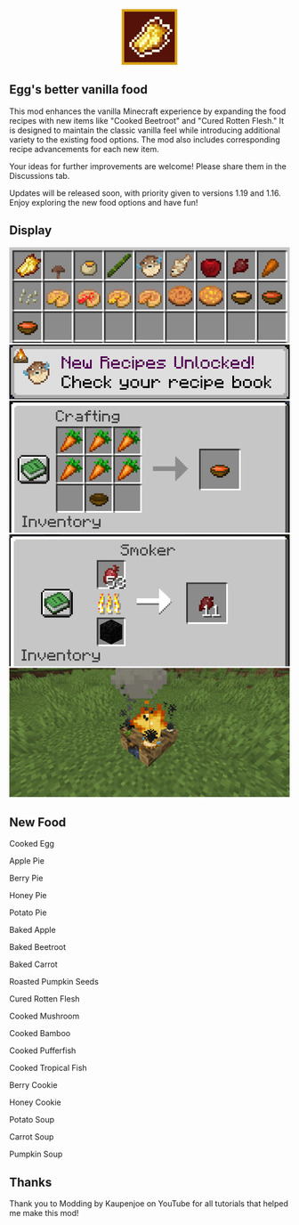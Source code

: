 <div align="center">
  <img src="src/main/resources/assets/eggsbettervanillafood/textures/gui/icon.png" alt="Project Icon" width="100" />
</div>

## Egg's better vanilla food ##

This mod enhances the vanilla Minecraft experience by expanding the food recipes with new items like "Cooked Beetroot" and "Cured Rotten Flesh." It is designed to maintain the classic vanilla feel while introducing additional variety to the existing food options. The mod also includes corresponding recipe advancements for each new item.

Your ideas for further improvements are welcome! Please share them in the Discussions tab.

Updates will be released soon, with priority given to versions 1.19 and 1.16. Enjoy exploring the new food options and have fun!
## Display ##
<div align="center">
  <img src="display/mod_tab.png" alt="Project Icon" width="" />
</div>
<div align="center">
  <img src="display/advancement_manager.png" alt="Project Icon" width="" />
</div>
<div align="center">
  <img src="display/crafting.png" alt="Project Icon" width="" />
</div>
<div align="center">
  <img src="display/smoker.png" alt="Project Icon" width="" />
</div>
<div align="center">
  <img src="display/campfire.png" alt="Project Icon" width="" />
</div>


## New Food ##

Cooked Egg <br>

Apple Pie<br>

Berry Pie<br>

Honey Pie<br>

Potato Pie<br>

Baked Apple<br>

Baked Beetroot<br>

Baked Carrot<br>

Roasted Pumpkin Seeds<br>

Cured Rotten Flesh<br>

Cooked Mushroom<br>

Cooked Bamboo<br>

Cooked Pufferfish<br>

Cooked Tropical Fish<br>

Berry Cookie<br>

Honey Cookie<br>

Potato Soup<br>

Carrot Soup<br>

Pumpkin Soup
<br>

## Thanks ##
Thank you to Modding by Kaupenjoe on YouTube for all tutorials that helped me make this mod!
